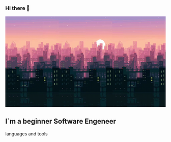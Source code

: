 ### Hi there 👋

![Header](https://github.com/mellgit/mellgit/blob/main/assets/image.gif)

## I`m a beginner Software Engeneer

languages and tools

